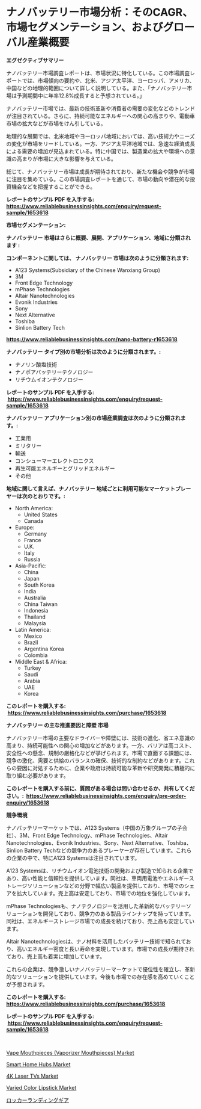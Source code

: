 <p><h1>ナノバッテリー市場分析：そのCAGR、市場セグメンテーション、およびグローバル産業概要</h1></p><p><strong>エグゼクティブサマリー</strong></p>
<p><p>ナノバッテリー市場調査レポートは、市場状況に特化している。この市場調査レポートでは、市場傾向の要約や、北米、アジア太平洋、ヨーロッパ、アメリカ、中国などの地理的範囲について詳しく説明している。また、「ナノバッテリー市場は予測期間中に年率12.8%成長すると予想されている。」</p><p>ナノバッテリー市場では、最新の技術革新や消費者の需要の変化などのトレンドが注目されている。さらに、持続可能なエネルギーへの関心の高まりや、電動車市場の拡大などが市場をけん引している。</p><p>地理的な展開では、北米地域やヨーロッパ地域においては、高い技術力やニーズの変化が市場をリードしている。一方、アジア太平洋地域では、急速な経済成長による需要の増加が見込まれている。特に中国では、製造業の拡大や環境への意識の高まりが市場に大きな影響を与えている。</p><p>総じて、ナノバッテリー市場は成長が期待されており、新たな機会や競争が市場に注目を集めている。この市場調査レポートを通じて、市場の動向や潜在的な投資機会などを把握することができる。</p></p>
<p><strong>レポートのサンプル PDF を入手する: <a href="https://www.reliablebusinessinsights.com/enquiry/request-sample/1653618">https://www.reliablebusinessinsights.com/enquiry/request-sample/1653618</a></strong></p>
<p><strong>市場セグメンテーション:</strong></p>
<p><strong> ナノバッテリー 市場はさらに概要、展開、アプリケーション、地域に分類されます :</strong></p>
<p><strong>コンポーネントに関しては、 ナノバッテリー 市場は次のように分類されます: &nbsp;</strong></p>
<p><ul><li>A123 Systems(Subsidiary of the Chinese Wanxiang Group)</li><li>3M</li><li>Front Edge Technology</li><li>mPhase Technologies</li><li>Altair Nanotechnologies</li><li>Evonik Industries</li><li>Sony</li><li>Next Alternative</li><li>Toshiba</li><li>Sinlion Battery Tech</li></ul></p>
<p><strong><a href="https://www.reliablebusinessinsights.com/nano-battery-r1653618">https://www.reliablebusinessinsights.com/nano-battery-r1653618</a></strong></p>
<p><strong> ナノバッテリー タイプ別の市場分析は次のように分類されます。:</strong></p>
<p><ul><li>ナノリン酸塩技術</li><li>ナノポアバッテリーテクノロジー</li><li>リチウムイオンテクノロジー</li></ul></p>
<p><strong>レポートのサンプル PDF を入手する: &nbsp;<a href="https://www.reliablebusinessinsights.com/enquiry/request-sample/1653618">https://www.reliablebusinessinsights.com/enquiry/request-sample/1653618</a></strong></p>
<p><strong> ナノバッテリー アプリケーション別の市場産業調査は次のように分類されます。:</strong></p>
<p><ul><li>工業用</li><li>ミリタリー</li><li>輸送</li><li>コンシューマーエレクトロニクス</li><li>再生可能エネルギーとグリッドエネルギー</li><li>その他</li></ul></p>
<p><strong>地域に関して言えば、ナノバッテリー 地域ごとに利用可能なマーケットプレーヤーは次のとおりです。:</strong></p>
<p><ul>
    <li>
        North America:
        <ul>
            <li>United States</li>
            <li>Canada</li>
        </ul>
    </li>
    <li>
        Europe:
        <ul>
            <li>Germany</li>
            <li>France</li>
            <li>U.K.</li>
            <li>Italy</li>
            <li>Russia</li>
        </ul>
    </li>
    <li>
        Asia-Pacific:
        <ul>
            <li>China</li>
            <li>Japan</li>
            <li>South Korea</li>
            <li>India</li>
            <li>Australia</li>
            <li>China Taiwan</li>
            <li>Indonesia</li>
            <li>Thailand</li>
            <li>Malaysia</li>
        </ul>
    </li>
    <li>
        Latin America:
        <ul>
            <li>Mexico</li>
            <li>Brazil</li>
            <li>Argentina Korea</li>
            <li>Colombia</li>
        </ul>
    </li>
    <li>
        Middle East & Africa:
        <ul>
            <li>Turkey</li>
            <li>Saudi</li>
            <li>Arabia</li>
            <li>UAE</li>
            <li>Korea</li>
        </ul>
    </li>
    </ul></p>
<p><strong>このレポートを購入する: &nbsp;<a href="https://www.reliablebusinessinsights.com/purchase/1653618">https://www.reliablebusinessinsights.com/purchase/1653618</a></strong></p>
<p><strong>ナノバッテリー の主な推進要因と障壁 市場</strong></p>
<p><p>ナノバッテリー市場の主要なドライバーや障壁には、技術の進化、省エネ意識の高まり、持続可能性への関心の増加などがあります。一方、バリアは高コスト、安全性への懸念、規制の厳格化などが挙げられます。市場で直面する課題には、競争の激化、需要と供給のバランスの確保、技術的な制約などがあります。これらの要因に対処するために、企業や政府は持続可能な革新や研究開発に積極的に取り組む必要があります。</p></p>
<p><strong>このレポートを購入する前に、質問がある場合は問い合わせるか、共有してください。:&nbsp; <a href="https://www.reliablebusinessinsights.com/enquiry/pre-order-enquiry/1653618">https://www.reliablebusinessinsights.com/enquiry/pre-order-enquiry/1653618</a></strong></p>
<p><strong>競争環境</strong></p>
<p><p>ナノバッテリーマーケットでは、A123 Systems（中国の万象グループの子会社）、3M、Front Edge Technology、mPhase Technologies、Altair Nanotechnologies、Evonik Industries、Sony、Next Alternative、Toshiba、Sinlion Battery Techなどの競争力のあるプレーヤーが存在しています。これらの企業の中で、特にA123 Systemsは注目されています。</p><p>A123 Systemsは、リチウムイオン電池技術の開発および製造で知られる企業であり、高い性能と信頼性を提供しています。同社は、車両用電池やエネルギーストレージソリューションなどの分野で幅広い製品を提供しており、市場でのシェアを拡大しています。売上高は安定しており、市場での地位を強化しています。</p><p>mPhase Technologiesも、ナノテクノロジーを活用した革新的なバッテリーソリューションを開発しており、競争力のある製品ラインナップを持っています。同社は、エネルギーストレージ市場での成長を続けており、売上高も安定しています。</p><p>Altair Nanotechnologiesは、ナノ材料を活用したバッテリー技術で知られており、高いエネルギー密度と長い寿命を実現しています。市場での成長が期待されており、売上高も着実に増加しています。</p><p>これらの企業は、競争激しいナノバッテリーマーケットで優位性を確立し、革新的なソリューションを提供しています。今後も市場での存在感を高めていくことが予想されます。</p></p>
<p><strong>このレポートを購入する: &nbsp; <a href="https://www.reliablebusinessinsights.com/purchase/1653618">https://www.reliablebusinessinsights.com/purchase/1653618</a></strong></p>
<p><strong>レポートのサンプル PDF を入手する: &nbsp;<a href="https://www.reliablebusinessinsights.com/enquiry/request-sample/1653618">https://www.reliablebusinessinsights.com/enquiry/request-sample/1653618</a></strong><strong></strong></p>
<p>&nbsp;</p>
<p><p><a href="https://github.com/bobicer/Market-Research-Report-List-3/blob/main/vape-mouthpieces-vaporizer-mouthpieces-market.md">Vape Mouthpieces (Vaporizer Mouthpieces) Market</a></p><p><a href="https://www.linkedin.com/pulse/smart-home-hubs-market-comprehensive-assessment-type-application-vycnc">Smart Home Hubs Market</a></p><p><a href="https://issuu.com/reportprime-2/docs/4k-laser-tvs-market-size-2030.pptx">4K Laser TVs Market</a></p><p><a href="https://github.com/timeliteaut/Market-Research-Report-List-2/blob/main/varied-color-lipstick-market.md">Varied Color Lipstick Market</a></p><p><a href="https://github.com/MosesSpinka1914/Market-Research-Report-List-1/blob/main/888488984912.md">ロッカーランディングギア</a></p></p>